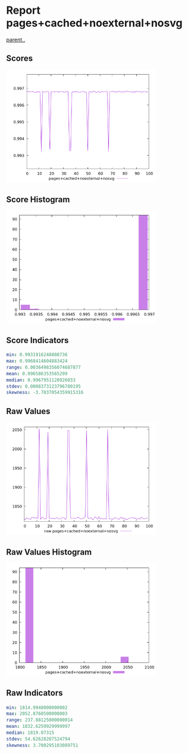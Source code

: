 # Report pages+cached+noexternal+nosvg

[parent..](./..)  


## Scores

![score](./score.png)  

## Score Histogram

![hist](./hist.png)  

## Score Indicators

```yaml
min: 0.9931916248808736
max: 0.9968414604883424
range: 0.0036498356074687877
mean: 0.996586353565299
median: 0.9967951128926033
stdev: 0.0008373123796780195
skewness: -3.7037054359915316

```

## Raw Values

![raw](./raw.png)  

## Raw Values Histogram

![raw hist](./raw_hist.png)  

## Raw Indicators

```yaml
min: 1814.9948000000002
max: 2052.8760500000003
range: 237.88125000000014
mean: 1832.6259929999997
median: 1819.07315
stdev: 54.62628207524794
skewness: 3.700295103089751

```

<style>
  img {
    max-width: 80%;
  }
</style>
      
